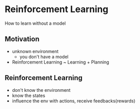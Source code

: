 # Reinforcement Learning

How to learn without a model

## Motivation
+ unknown environment
    * you don't have a model
+ Reinforcement Learning ~ Learning + Planning

## Reinforcement Learning
+ don't know the environment
+ know the states
+ influence the env with actions, receive feedbacks(rewards)


